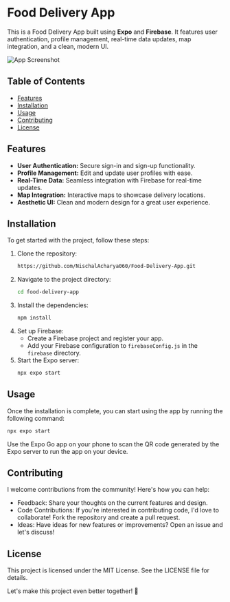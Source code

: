 # Food Delivery App

This is a Food Delivery App built using **Expo** and **Firebase**. It features user authentication, profile management, real-time data updates, map integration, and a clean, modern UI.

![App Screenshot](https://i.postimg.cc/fRMQSWY2/Food-Delivery.png)

## Table of Contents

- [Features](#features)
- [Installation](#installation)
- [Usage](#usage)
- [Contributing](#contributing)
- [License](#license)

## Features

- **User Authentication:** Secure sign-in and sign-up functionality.
- **Profile Management:** Edit and update user profiles with ease.
- **Real-Time Data:** Seamless integration with Firebase for real-time updates.
- **Map Integration:** Interactive maps to showcase delivery locations.
- **Aesthetic UI:** Clean and modern design for a great user experience.

## Installation

To get started with the project, follow these steps:

1. Clone the repository:
    ```sh
    https://github.com/NischalAcharya060/Food-Delivery-App.git
    ```
2. Navigate to the project directory:
    ```sh
    cd food-delivery-app
    ```
3. Install the dependencies:
    ```sh
    npm install
    ```
4. Set up Firebase:
    - Create a Firebase project and register your app.
    - Add your Firebase configuration to `firebaseConfig.js` in the `firebase` directory.
5. Start the Expo server:
    ```sh
    npx expo start
    ```

## Usage

Once the installation is complete, you can start using the app by running the following command:
```sh
npx expo start
```
Use the Expo Go app on your phone to scan the QR code generated by the Expo server to run the app on your device.

## Contributing

I welcome contributions from the community! Here's how you can help:

* Feedback: Share your thoughts on the current features and design.
* Code Contributions: If you're interested in contributing code, I'd love to collaborate! Fork the repository and create a pull request.
* Ideas: Have ideas for new features or improvements? Open an issue and let's discuss!

## License

This project is licensed under the MIT License. See the LICENSE file for details.

Let's make this project even better together! 🚀